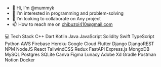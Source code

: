 - 👋 Hi, I’m @mummyk
- 👀 I’m interested in programming and problem-solving 
- 💞️ I’m looking to collaborate on Any project
- 📫 How to reach me on chibuzoi410@gmail.com

💻 Tech Stack
C++ Dart Kotlin Java JavaScript Solidity Swift TypeScript Python AWS Firebase Heroku Google Cloud Flutter Django DjangoREST NPM NodeJS React TailwindCSS Redux FastAPI Express.js MongoDB MySQL Postgres SQLite Canva Figma Lunacy Adobe Xd Gradle Postman Notion Docker

<!---
mummyk/mummyk is a ✨ special ✨ repository because its `README.md` (this file) appears on your GitHub profile.
You can click the Preview link to take a look at your changes.
--->
